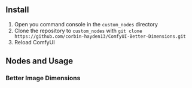 ## Install

1. Open you command console in the `custom_nodes` directory
2. Clone the repository to `custom_nodes` with `git clone https://github.com/corbin-hayden13/ComfyUI-Better-Dimensions.git`
3. Reload ComfyUI

## Nodes and Usage

### Better Image Dimensions